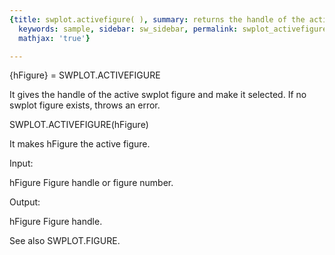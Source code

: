 ```yaml
---
{title: swplot.activefigure( ), summary: returns the handle of the active swplot figure,
  keywords: sample, sidebar: sw_sidebar, permalink: swplot_activefigure.html, folder: swplot,
  mathjax: 'true'}

---
```

 
{hFigure} = SWPLOT.ACTIVEFIGURE
 
It gives the handle of the active swplot figure and make it selected. If
no swplot figure exists, throws an error.
 
SWPLOT.ACTIVEFIGURE(hFigure)
 
It makes hFigure the active figure.
 
Input:
 
hFigure       Figure handle or figure number.
 
Output:
 
hFigure       Figure handle.
 
See also SWPLOT.FIGURE.
 

